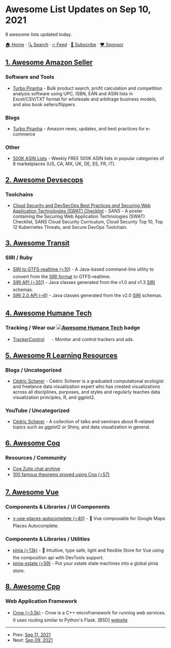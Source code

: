 # Awesome List Updates on Sep 10, 2021

8 awesome lists updated today.

[🏠 Home](/README.md) · [🔍 Search](https://www.trackawesomelist.com/search/) · [🔥 Feed](https://www.trackawesomelist.com/rss.xml) · [📮 Subscribe](https://trackawesomelist.us17.list-manage.com/subscribe?u=d2f0117aa829c83a63ec63c2f&id=36a103854c) · [❤️  Sponsor](https://github.com/sponsors/theowenyoung)



## [1. Awesome Amazon Seller](/content/ScaleLeap/awesome-amazon-seller/README.md)

### Software and Tools

*   [Turbo Piranha](https://www.turbopiranha.com/) - Bulk product search, profit calculation and competition analysis software using UPC, ISBN, EAN and ASIN lists in Excel/CSV/TXT format for wholesale and arbitrage business models, and also book sellers/flippers.

### Blogs

*   [Turbo Piranha](https://www.turbopiranha.com/articles/) - Amazon news, updates, and best practices for e-commerce

### Other

*   [500K ASIN Lists](https://app.turbopiranha.com/Download/bestselleritems) - Weekly FREE 500K ASIN lists in popular categories of 8 marketplaces (US, CA, MX, UK, DE, ES, FR, IT).

## [2. Awesome Devsecops](/content/TaptuIT/awesome-devsecops/README.md)

### Toolchains

*   [Cloud Security and DevSecOps Best Practices *and* Securing Web Application Technologies (SWAT) Checklist](https://www.sans.org/posters/cloud-security-devsecops-best-practices/) - *SANS* - A poster containing the Securing Web Application Technologies (SWAT) Checklist, SANS Cloud Security Curriculum, Cloud Security Top 10, Top 12 Kubernetes Threats, and Secure DevOps Toolchain.

## [3. Awesome Transit](/content/CUTR-at-USF/awesome-transit/README.md)

### SIRI / Ruby

*   [SIRI to GTFS-realtime (⭐10)](https://github.com/OneBusAway/onebusaway-gtfs-realtime-from-siri-cli/wiki) - A Java-based command-line utility to convert from the [SIRI format](https://www.siri.org.uk/) to GTFS-realtime.
*   [SIRI API (⭐351)](https://github.com/OneBusAway/onebusaway/wiki/SIRI-Resources) - Java classes generated from the v1.0 and v1.3 [SIRI](https://www.siri.org.uk/) schemas.
*   [SIRI 2.0 API (⭐6)](https://github.com/laidig/siri-20-java) - Java classes generated from the v2.0 [SIRI](https://www.siri.org.uk/) schemas.

## [4. Awesome Humane Tech](/content/humanetech-community/awesome-humane-tech/README.md)

### Tracking / Wear our   [![Awesome Humane Tech](https://raw.githubusercontent.com/humanetech-community/awesome-humane-tech/main/humane-tech-badge.svg?sanitize=true)](https://github.com/humanetech-community/awesome-humane-tech)   badge

*   [TrackerControl](https://trackercontrol.org/) [<img src="https://raw.githubusercontent.com/humanetech-community/awesome-humane-tech/main/logo/github.svg?sanitize=true" width="16"/>](https://github.com/OxfordHCC/tracker-control-android) - Monitor and control trackers and ads.

## [5. Awesome R Learning Resources](/content/iamericfletcher/awesome-r-learning-resources/README.md)

### Blogs / Uncategorized

*   [Cédric Scherer](https://cedricscherer.netlify.app/) - Cédric Scherer is a graduated computational ecologist and freelance data visualization expert who has created visualizations across all disciplines, purposes, and styles and regularly teaches data visualization principles, R, and ggplot2.

### YouTube / Uncategorized

*   [Cédric Scherer](https://www.youtube.com/playlist?list=PLd6eTXMmV3X-4-pHkZSJwHRACzSSyeT9T) - A collection of talks and seminars about R-related topics such as ggplot2 or Shiny, and data visualization in general.

## [6. Awesome Coq](/content/coq-community/awesome-coq/README.md)

### Resources / Community

*   [Coq Zulip chat archive](https://coq.gitlab.io/zulip-archive/)
*   [100 famous theorems proved using Coq (⭐57)](https://github.com/coq-community/coq-100-theorems)

## [7. Awesome Vue](/content/vuejs/awesome-vue/README.md)

### Components & Libraries / UI Components

*   [v-use-places-autocomplete (⭐40)](https://github.com/wobsoriano/v-use-places-autocomplete) - 📍 Vue composable for Google Maps Places Autocomplete.

### Components & Libraries / Utilities

*   [pinia (⭐13k)](https://github.com/posva/pinia) - 🍍 Intuitive, type safe, light and flexible Store for Vue using the composition api with DevTools support.
*   [pinia-xstate (⭐59)](https://github.com/wobsoriano/pinia-xstate) - Put your xstate state machines into a global pinia store.

## [8. Awesome Cpp](/content/fffaraz/awesome-cpp/README.md)

### Web Application Framework

*   [Crow (⭐3.5k)](https://github.com/CrowCpp/Crow) - Crow is a C++ microframework for running web services. It uses routing similar to Python's Flask. \[BSD] [website](https://crowcpp.org)

---

- Prev: [Sep 11, 2021](/content/2021/09/11/README.md)
- Next: [Sep 09, 2021](/content/2021/09/09/README.md)